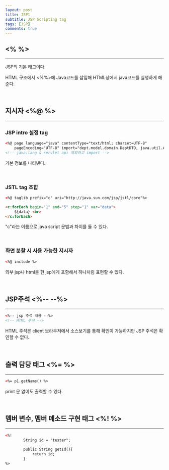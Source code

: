 ```yaml
---
layout: post
title: JSP1
subtitle: JSP Scripting tag
tags: [JSP]
comments: true
---
```


## <% %>

---

JSP의 기본 태그이다.

HTML 구조에서 <%%>에 Java코드를 삽입해 HTML상에서 java코드를 실행하게 해준다. 

<br> 

## 지시자 <%@  %>

---

### JSP intro 설정 tag

```html
<%@ page language="java" contentType="text/html; charset=UTF-8"
	pageEncoding="UTF-8" import="dept.model.domain.DeptDTO, java.util.ArrayList"%>
<!-- java.lang & servlet api 제외하고 import -->
```

기본 정보를 나타낸다.

<br>

### JSTL tag 조합

```html
<%@ taglib prefix="c" uri="http://java.sun.com/jsp/jstl/core"%>

<c:forEach begin="1" end="5" step="1" var="data">
	${data} <br>
</c:forEach>
```

"c"라는 이름으로 java script 문법과 차이를 둘 수 있다.

<br>

### 화면 분할 시 사용 가능한 지시자

```html
<%@ include %>
```

외부 jsp나 html을 현 jsp에게 포함해서 하나처럼 표현할 수 있다.

<br>

## JSP주석 <%--  --%>

---

```html
<%-- jsp 주석 내용 --%>
<!-- HTML 주석 -->
```

HTML 주석은 client 브라우저에서 소스보기를 통해 확인이 가능하지만 JSP 주석은 확인할 수 없다.

<br>

## 출력 담당 태그 <%=  %>

---

```html
<%= p1.getName() %>
```

print 문 없이도 출력할 수 있다.

<br>

## 멤버 변수, 멤버 메소드 구현 태그 <%!  %>

---

```html
<%!
		String id = "tester";
	 
	 	public String getId(){
	 		return id;
	 	}
%>
```